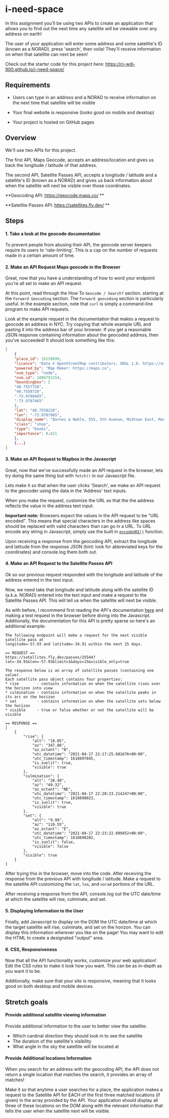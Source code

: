 # i-need-space

In this assignment you'll be using two APIs to create an application that allows you to find out the next time any satellite will be viewable over any address on earth!

The user of your application will enter some address and some satellite's ID (known as a NORAD), press 'search', then voila! They'll receive information on when that satellite can next be seen!

Check out the starter code for this project here: https://ci-wdi-900.github.io/i-need-space/

## Requirements

* Users can type in an address and a NORAD to receive information on the next time that satellite will be visible

* Your final website is responsive (looks good on mobile and desktop)

* Your project is hosted on GitHub pages

## Overview

We'll use two APIs for this project. 

The first API, Maps Geocode, accepts an address/location and gives us back the longitude / latitude of that address. 

The second API, Satellite Passes API, accepts a longitude / latitude and a satellite's ID (known as a NORAD) and gives us back information about when the satellite will next be visible over those coordinates.

**Geocoding API: https://geocode.maps.co/ **

**Satellite Passes API: https://satellites.fly.dev/ **

## Steps

#### 1. Take a look at the geocode documentation

To prevent people from abusing their API, the geocode server keepers require its users to 'rate-limiting'. This is a cap on the number of requests made in a certain amount of time.

#### 2. Make an API Request Maps geocode in the Browser

Great, now that you have a understanding of how to word your endpoint you're all set to make an API request. 

At this point, read through the How To `Geocode / Search?` section. starting at the `Forward Geocoding` section. The `Forward geocoding` section is particularly useful. In the example section, note that `curl` is simply a command-line program to make API requests. 

Look at the example request in the documentation that makes a request to geocode an address in NYC. Try copying that whole example URL and pasting it into the address bar of your browser. If you get a reasonable JSON response containing information about the geocoded address, then you've succeeded! It should look something like this:

```json
[
    {
    "place_id": 10139899,
    "licence": "Data © OpenStreetMap contributors, ODbL 1.0. https://osm.org/copyright",
    "powered_by": "Map Maker: https://maps.co",
    "osm_type": "node",
    "osm_id": 1000793154,
    "boundingbox": [
    "40.7557728",
    "40.7558728",
    "-73.9788465",
    "-73.9787465"
    ],
    "lat": "40.7558228",
    "lon": "-73.9787965",
    "display_name": "Barnes & Noble, 555, 5th Avenue, Midtown East, Manhattan, New York County, New York, 10017, United States",
    "class": "shop",
    "type": "books",
    "importance": 0.621
    },
    {...}
]
```

#### 3. Make an API Request to Mapbox in the Javascript

Great, now that we've successfully made an API request in the browser, lets try doing the same thing but with `fetch()` in our Javascript file.

Lets make it so that when the user clicks 'Search', we make an API request to the geocoder using the data in the 'Address' text inputs.

When you make the request, customize the URL so that the the address reflects the value in the address text input.

**Important note:** Browsers expect the values in the API request to be "URL encoded". This means that special characters in the address like spaces should be replaced with valid characters than can go in a URL. To URL encode any string in Javascript, simply use the built in [`encodeURI()`](https://developer.mozilla.org/en-US/docs/Web/JavaScript/Reference/Global_Objects/encodeURI) function.

Upon receiving a response from the geocoding API, extract the longitude and latitude from the response JSON (hint: look for abbreviated keys for the coordinates) and console.log them both out.

#### 4. Make an API Request to the Satellite Passes API

Ok so our previous request responded with the longitude and latitude of the address entered in the text input. 

Now, we need take that longitude and latitude along with the satellite ID (a.k.a. NORAD) entered into the text input and make a request to the Satellite Passes API. This will tell us when the satellite will next be visible.

As with before, I recommend first reading the API's documentation [here](https://satellites.fly.dev/) and making a test request in the browser before diving into the Javascript. Additionally, the documentation for this API is pretty sparse so here's an additional example:

```
The following endpoint will make a request for the next visible satellite pass at 
longitude=-57.93 and latitude=-34.91 within the next 15 days.

== REQUEST ==
https://satellites.fly.dev/passes/25544?lat=-34.91&lon=-57.93&limit=1&days=15&visible_only=true

The response below is an array of satellite passes (containing one value). 
Each satellite pass object contains four properties:
* rise        - contains information on when the satellite rises over the horizon into view
* culmination - contains information on when the satellite peaks in its arc on the horizon
* set         - contains information on when the satellite sets below the horizon
* visible     - true or false whether or not the satellite will be visible

== RESPONSE ==
[
    {
        "rise": {
            "alt": "10.05",
            "az": "347.86",
            "az_octant": "N",
            "utc_datetime": "2021-04-17 22:17:25.681676+00:00",
            "utc_timestamp": 1618697845,
            "is_sunlit": true,
            "visible": true
        },
        "culmination": {
            "alt": "28.48",
            "az": "49.32",
            "az_octant": "NE",
            "utc_datetime": "2021-04-17 22:20:23.214247+00:00",
            "utc_timestamp": 1618698023,
            "is_sunlit": true,
            "visible": true
        },
        "set": {
            "alt": "9.99",
            "az": "110.55",
            "az_octant": "E",
            "utc_datetime": "2021-04-17 22:23:22.899452+00:00",
            "utc_timestamp": 1618698202,
            "is_sunlit": false,
            "visible": false
        },
        "visible": true
    }
]
```

After trying this in the browser, move into the code. After receiving the response from the previous API with longitude / latitude. Make a request to the satellite API customizing the `lat`, `lon`, and `norad` portions of the URL.

After receiving a response from the API, console.log out the UTC date/time at which the satellite will rise, culminate, and set.

#### 5. Displaying Information to the User

Finally, add Javascript to display on the DOM the UTC date/time at which the target satellite will rise, culminate, and set on the horizon. You can display this information wherever you like on the page! You may want to edit the HTML to create a designated "output" area.

#### 6. CSS, Responsiveness

Now that all the API functionality works, customize your web application! Edit the CSS rules to make it look how you want. This can be as in-depth as you want it to be.

Additionally, make sure that your site is responsive, meaning that it looks good on both desktop and mobile devices.

## Stretch goals

#### Provide additional satellite viewing information

Provide additional information to the user to better view the satellite:

* Which cardinal direction they should look in to see the satellite
* The duration of the satellite's visibility
* What angle in the sky the satellite will be located at

#### Provide Additional locations Information

When you search for an address with the geocoding API, the API does not return a single location that matches the search, it provides an array of matches!

Make it so that anytime a user searches for a place, the application makes a request to the Satellite API for EACH of the first three matched locations (if given) in the array provided by the API. Your application should display all three of these locations on the DOM along with the relevant information that tells the user when the satellite next will be visible.
